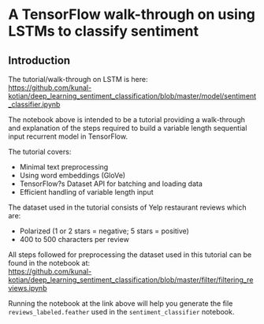 # A TensorFlow walk-through on using LSTMs to classify sentiment

## Introduction

The tutorial/walk-through on LSTM is here:  
https://github.com/kunal-kotian/deep_learning_sentiment_classification/blob/master/model/sentiment_classifier.ipynb

The notebook above is intended to be a tutorial providing a walk-through and explanation of the steps required to build a variable length sequential input recurrent model in TensorFlow.  

The tutorial covers:  
* Minimal text preprocessing
* Using word embeddings (GloVe)
* TensorFlow?s Dataset API for batching and loading data
* Efficient handling of variable length input

The dataset used in the tutorial consists of Yelp restaurant reviews which are:
* Polarized (1 or 2 stars = negative; 5 stars = positive)
* 400 to 500 characters per review

All steps followed for preprocessing the dataset used in this tutorial can be found in the notebook at:  
https://github.com/kunal-kotian/deep_learning_sentiment_classification/blob/master/filter/filtering_reviews.ipynb

Running the notebook at the link above will help you generate the file `reviews_labeled.feather` used in the `sentiment_classifier` notebook.

